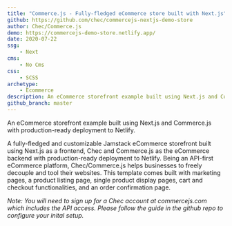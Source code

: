 ```yaml
---
title: "Commerce.js - Fully-fledged eCommerce store built with Next.js"
github: https://github.com/chec/commercejs-nextjs-demo-store
author: Chec/Commerce.js
demo: https://commercejs-demo-store.netlify.app/
date: 2020-07-22
ssg:
    - Next
cms:
    - No Cms
css:
    - SCSS
archetype:
    - Ecommerce
description: An eCommerce storefront example built using Next.js and Commerce.js with production-ready deployment to Netlify.
github_branch: master
---
```


An eCommerce storefront example built using Next.js and Commerce.js with production-ready deployment to Netlify.

A fully-fledged and customizable Jamstack eCommerce storefront built using Next.js as a frontend, Chec and Commerce.js as the eCommerce backend with production-ready deployment to Netlify. Being an API-first eCommerce platform, Chec/Commerce.js helps businesses to freely decouple and tool their websites. This template comes built with marketing pages, a product listing page, single product display pages, cart and checkout functionalities, and an order confirmation page.

_Note: You will need to sign up for a Chec account at commercejs.com which includes the API access. Please follow the guide in the github repo to configure your inital setup._
